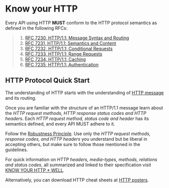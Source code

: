 # Know your HTTP
Every API using HTTP **MUST** conform to the HTTP protocol semantics as defined in the following RFCs:

> 1. [RFC 7230, HTTP/1.1: Message Syntax and Routing](https://tools.ietf.org/html/rfc7230)
> 1. [RFC 7231, HTTP/1.1: Semantics and Content](https://tools.ietf.org/html/rfc7231)
> 1. [RFC 7232, HTTP/1.1: Conditional Requests](https://tools.ietf.org/html/rfc7232)
> 1. [RFC 7233, HTTP/1.1: Range Requests](https://tools.ietf.org/html/rfc7233)
> 1. [RFC 7234, HTTP/1.1: Caching](https://tools.ietf.org/html/rfc7234)
> 1. [RFC 7235, HTTP/1.1: Authentication](https://tools.ietf.org/html/rfc7234)

## HTTP Protocol Quick Start
The understanding of HTTP starts with the understanding of [HTTP message](https://developer.mozilla.org/en-US/docs/Web/HTTP/Messages) and its routing.

Once you are familiar with the structure of an HTTP/1.1 message learn about the _HTTP request methods, HTTP response status codes and HTTP headers_. Each _HTTP request method, status code and header_ has its semantics defined, and every API MUST adhere to it.

Follow the [Robustness Principle](core-principles/robustness.md). Use only the _HTTP request methods, response codes, and HTTP headers_ you understand but be liberal in accepting others, but make sure to follow those mentioned in the guidelines.

For quick information on _HTTP headers, media-types, methods, relations and status codes_, all summarized and linked to their specification visit [KNOW YOUR HTTP * WELL](https://github.com/for-GET/know-your-http-well).

Alternatively, you can download HTTP cheat sheets at [HTTP posters](https://github.com/bigcompany/know-your-http).
